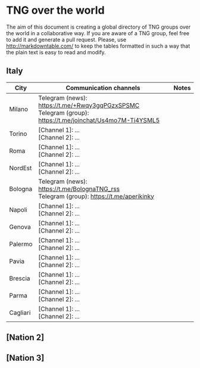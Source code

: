 # TNG over the world

The aim of this document is creating a global directory of TNG groups over the world in a collaborative way. If you are aware of a TNG group, feel free to add it and generate a pull request.
Please, use http://markdowntable.com/ to keep the tables formatted in such a way that the plain text is easy to read and modify.

## Italy

| City     | Communication channels                                                                                        | Notes |
|----------|---------------------------------------------------------------------------------------------------------------|-------|
| Milano   | Telegram (news): https://t.me/+Rwqy3gqPGzxSPSMC <br> Telegram (group): https://t.me/joinchat/Us4mo7M-Ti4YSML5 |       |
| Torino   | [Channel 1]: ... <br> [Channel 2]: ...                                                                        |       |
| Roma     | [Channel 1]: ... <br> [Channel 2]: ...                                                                        |       |
| NordEst  | [Channel 1]: ... <br> [Channel 2]: ...                                                                        |       |
| Bologna  | Telegram (news): https://t.me/BolognaTNG_rss <br> Telegram (group): https://t.me/aperikinky                   |       |
| Napoli   | [Channel 1]: ... <br> [Channel 2]: ...                                                                        |       |
| Genova   | [Channel 1]: ... <br> [Channel 2]: ...                                                                        |       |
| Palermo  | [Channel 1]: ... <br> [Channel 2]: ...                                                                        |       |
| Pavia    | [Channel 1]: ... <br> [Channel 2]: ...                                                                        |       |
| Brescia  | [Channel 1]: ... <br> [Channel 2]: ...                                                                        |       |
| Parma    | [Channel 1]: ... <br> [Channel 2]: ...                                                                        |       |
| Cagliari | [Channel 1]: ... <br> [Channel 2]: ...                                                                        |       |

## [Nation 2]

## [Nation 3]
